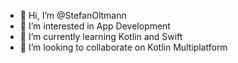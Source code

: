 - 👋 Hi, I’m @StefanOltmann
- 👀 I’m interested in App Development
- 🌱 I’m currently learning Kotlin and Swift
- 💞️ I’m looking to collaborate on Kotlin Multiplatform

<!---
StefanOltmann/StefanOltmann is a ✨ special ✨ repository because its `README.md` (this file) appears on your GitHub profile.
You can click the Preview link to take a look at your changes.
--->
